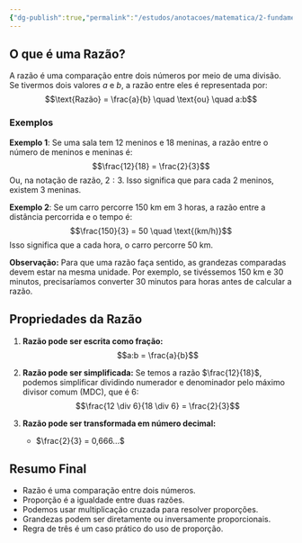 ```yaml
---
{"dg-publish":true,"permalink":"/estudos/anotacoes/matematica/2-fundamental-2/5-medidas-e-proporcionalidade/5-2-razao-rascunho/"}
---
```


## O que é uma Razão?

A razão é uma comparação entre dois números por meio de uma divisão. Se tivermos dois valores $a$ e $b$, a razão entre eles é representada por: $$\text{Razão} = \frac{a}{b} \quad \text{ou} \quad a:b$$

### Exemplos

**Exemplo 1**: Se uma sala tem 12 meninos e 18 meninas, a razão entre o número de meninos e meninas é: $$\frac{12}{18} = \frac{2}{3}$$
Ou, na notação de razão, $2:3$. Isso significa que para cada 2 meninos, existem 3 meninas.

**Exemplo 2**: Se um carro percorre 150 km em 3 horas, a razão entre a distância percorrida e o tempo é: $$\frac{150}{3} = 50 \quad \text{(km/h)}$$
Isso significa que a cada hora, o carro percorre 50 km.

**Observação:** Para que uma razão faça sentido, as grandezas comparadas devem estar na mesma unidade. Por exemplo, se tivéssemos 150 km e 30 minutos, precisaríamos converter 30 minutos para horas antes de calcular a razão.

## Propriedades da Razão

1. **Razão pode ser escrita como fração:** $$a:b = \frac{a}{b}$$

2. **Razão pode ser simplificada:**
	Se temos a razão $\frac{12}{18}$, podemos simplificar dividindo numerador e denominador pelo máximo divisor comum (MDC), que é 6: $$\frac{12 \div 6}{18 \div 6} = \frac{2}{3}$$

3. **Razão pode ser transformada em número decimal:**
	- $\frac{2}{3} = 0,666...$


## Resumo Final

- Razão é uma comparação entre dois números.
- Proporção é a igualdade entre duas razões.
- Podemos usar multiplicação cruzada para resolver proporções.
- Grandezas podem ser diretamente ou inversamente proporcionais.
- Regra de três é um caso prático do uso de proporção.
